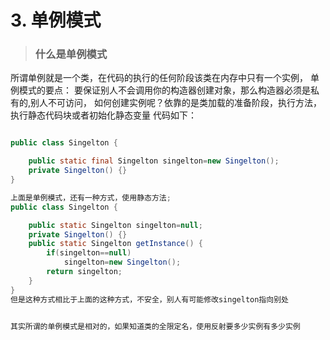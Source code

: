 # 3. 单例模式



> ### 什么是单例模式



所谓单例就是一个类，在代码的执行的任何阶段该类在内存中只有一个实例，
单例模式的要点：
	要保证别人不会调用你的构造器创建对象，那么构造器必须是私有的,别人不可访问，
	如何创建实例呢？依靠的是类加载的准备阶段，执行<clinit>方法，执行静态代码块或者初始化静态变量
代码如下：



```java

public class Singelton {

	public static final Singelton singelton=new Singelton();
	private Singelton() {}
}

上面是单例模式，还有一种方式，使用静态方法;
public class Singelton {

	public static Singelton singelton=null;
	private Singelton() {}
	public static Singelton getInstance() {
		if(singelton==null)
			singelton=new Singelton();
		return singelton;
	}
}
但是这种方式相比于上面的这种方式，不安全，别人有可能修改singelton指向别处


其实所谓的单例模式是相对的，如果知道类的全限定名，使用反射要多少实例有多少实例
```

